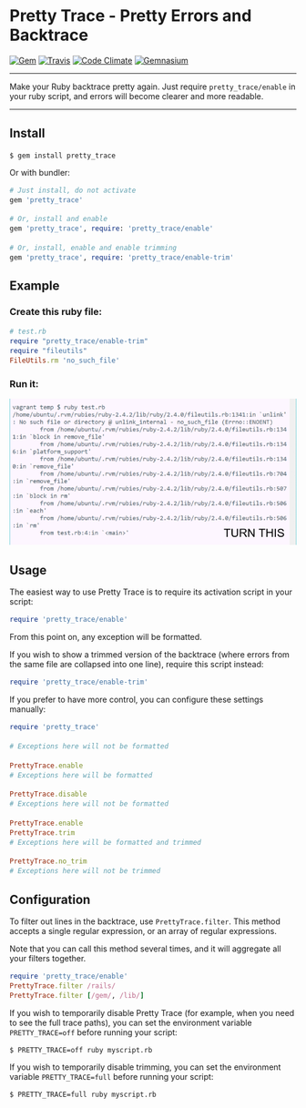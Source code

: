 Pretty Trace - Pretty Errors and Backtrace
==================================================

[![Gem](https://img.shields.io/gem/v/pretty_trace.svg?style=flat-square)](https://rubygems.org/gems/pretty_trace)
[![Travis](https://img.shields.io/travis/DannyBen/pretty_trace.svg?style=flat-square)](https://travis-ci.org/DannyBen/pretty_trace)
[![Code Climate](https://img.shields.io/codeclimate/github/DannyBen/pretty_trace.svg?style=flat-square)](https://codeclimate.com/github/DannyBen/pretty_trace)
[![Gemnasium](https://img.shields.io/gemnasium/DannyBen/pretty_trace.svg?style=flat-square)](https://gemnasium.com/DannyBen/pretty_trace)

---

Make your Ruby backtrace pretty again. Just require `pretty_trace/enable` 
in your ruby script, and errors will become clearer and more readable.

---

Install
--------------------------------------------------

```
$ gem install pretty_trace
```

Or with bundler:

```ruby
# Just install, do not activate
gem 'pretty_trace'

# Or, install and enable
gem 'pretty_trace', require: 'pretty_trace/enable'

# Or, install, enable and enable trimming
gem 'pretty_trace', require: 'pretty_trace/enable-trim'
```

Example
--------------------------------------------------

### Create this ruby file:

```ruby
# test.rb
require "pretty_trace/enable-trim"
require "fileutils"
FileUtils.rm 'no_such_file'
```

### Run it:

![screenshot](/screenshot.gif)


Usage
--------------------------------------------------

The easiest way to use Pretty Trace is to require its activation script in
your script:

```ruby
require 'pretty_trace/enable'
```

From this point on, any exception will be formatted.

If you wish to show a trimmed version of the backtrace (where errors from the
same file are collapsed into one line), require this script instead:

```ruby
require 'pretty_trace/enable-trim'
```

If you prefer to have more control, you can configure these settings 
manually:

```ruby
require 'pretty_trace'

# Exceptions here will not be formatted

PrettyTrace.enable
# Exceptions here will be formatted

PrettyTrace.disable
# Exceptions here will not be formatted

PrettyTrace.enable
PrettyTrace.trim
# Exceptions here will be formatted and trimmed

PrettyTrace.no_trim
# Exceptions here will not be trimmed
```


Configuration
--------------------------------------------------

To filter out lines in the backtrace, use `PrettyTrace.filter`. This method
accepts a single regular expression, or an array of regular expressions.

Note that you can call this method several times, and it will aggregate all
your filters together.

```ruby
require 'pretty_trace/enable'
PrettyTrace.filter /rails/
PrettyTrace.filter [/gem/, /lib/]
```

If you wish to temporarily disable Pretty Trace (for example, when you need 
to see the full trace paths), you can set the environment variable 
`PRETTY_TRACE=off` before running your script:

```
$ PRETTY_TRACE=off ruby myscript.rb
```

If you wish to temporarily disable trimming, you can set the environment 
variable `PRETTY_TRACE=full` before running your script:

```
$ PRETTY_TRACE=full ruby myscript.rb
```

